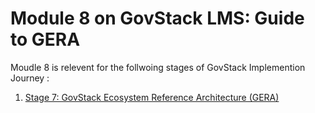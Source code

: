 # Module 8 on GovStack LMS: Guide to GERA



Moudle 8 is relevent for the follwoing stages of GovStack Implemention Journey :

1. [Stage 7: GovStack Ecosystem Reference Architecture (GERA)](https://app.gitbook.com/o/pxmRWOPoaU8fUAbbcrus/s/4D3oEcPGpYoKnwkQmCzJ/\~/changes/ZfSYuZptK923CcqBNhIE/2-govstack-implementation-journey/2.2-phases-and-stages-of-govstack-country-engagement-journey/stage-7-govstack-ecosystem-reference-architecture-gera)
